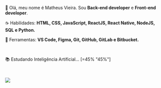 <p align="left"> 
 🖖 Olá, meu nome é Matheus Vieira. Sou <strong>Back-end developer</strong> e <strong>Front-end developer</strong>.
</p>

<p align="left">
 ☕ Habilidades: <strong>HTML, CSS, JavaScript, ReactJS, React Native, NodeJS, SQL e Python.</strong>
</p>

<p align="left">
  💼 Ferramentas: <strong>VS Code, Figma, Git, GitHub, GitLab e Bitbucket.</strong>
</p>

<br>

<p align="left">
  📚 Estudando Inteligência Artificial...
  [=45% "45%"]
</p>


<br>

<p align="left">
  <a href="https://www.linkedin.com/in/matheus-vieira-936bbb162/" alt="Linkedin">
    <img src="https://img.shields.io/badge/-Linkedin-6610F2?style=for-the-badge&logo=Linkedin&logoColor=FFFFFF"/>
  </a>

</p>
